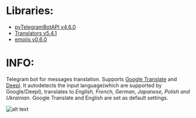 # Libraries:
- [pyTelegramBotAPI v4.6.0](https://pypi.org/project/pyTelegramBotAPI/) 
- [Translators v5.4.1](https://pypi.org/project/translators/) 
- [emojis v0.6.0](https://pypi.org/project/emojis/)

# INFO:
Telegram bot for messages translation. Supports [Google Translate](translate.google.com) and [Deepl](deepl.com). It autodetects the input language(which are supported by Google/Deepl), translates to _English, French, German, Japanese, Polish and Ukrainian._
Google Translate and English are set as default settings.



![alt text](https://lh3.googleusercontent.com/STpF9Xssfxb6qK4PbmpkKTYT7fmt4rClo5r8_8pCwudA3vPkKmZs7gqwoj5_b64tZnBnDtbdtP2iTatGYfDAr5e4qSibPVC1wWWWXWC0AAm2jeExuk3q8TmdGmTLBNrFiTfTDA6wA13PP19LCKDnInIpfXpBYazpH8Cp8ibfx-Nx1j9GvCyvuG7zMzHkgIDe5tRiJ75E_uJ8YaGsfFJ2p90Q7h-AiHYjZv2l_dHI7MgGLfAe2cakXR06hQVM0sYM_GNhXFQWhcivr5GVdivlVftSQ5kbuztNnsKYFO94vhQoOIYMr8T4alIOESH-ztLPscTzARPZrAAPvWnwHDjUbVEZRkmlE54qOzzPFUKDtQuUdsEwu2Z5Ns1yl8gTQoJzgueQGGVh8C4CMb0Wy22dsh-nQce8zlWW-couP_znqRrHatED1Ez1xS_WHGYWanNzAHwQ9mfnhgER0Z6t9tA8q9bzuGZd7MwgG5AafbeeoYeEsA_MyKhFGcHg1mgx_NQOsIQrxtGeE0SakalT6M6ErtMjTFwWi2_rmv9Ux7XGc4MObgXLjSb-NQoX6wOv1lNbaNDtbvCllqeUhaXDd2eIOq-qL5mJVtGxO4qQiLGSYsNmjjpXKoVAmAGXsP476mQUgoRmAeZSqu5sEjNHGZtsu70jdVGoW8fSgi0D33Kn99X93ALNAaxp2GJ95CcpDV_GxmkF_PJXKKxB5eaudg18UHEaaWK-Qvq6puVQAQDN2SMN991Ju__f6jTr-Mzy=w686-h648-no?authuser=0)
